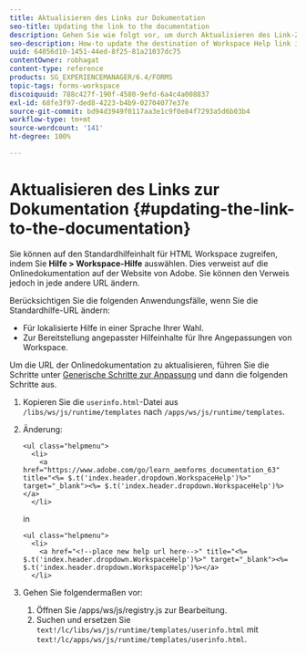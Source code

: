 ```yaml
---
title: Aktualisieren des Links zur Dokumentation
seo-title: Updating the link to the documentation
description: Gehen Sie wie folgt vor, um durch Aktualisieren des Link-Ziels für Workspace-Hilfe in AEM Forms auf Ihren benutzerdefinierten Link zur Dokumentation zu verweisen.
seo-description: How-to update the destination of Workspace Help link in AEM Forms workspace to point to your custom documentation link.
uuid: 64056d10-1451-44ed-8f25-81a21037dc75
contentOwner: robhagat
content-type: reference
products: SG_EXPERIENCEMANAGER/6.4/FORMS
topic-tags: forms-workspace
discoiquuid: 788c427f-190f-4580-9efd-6a4c4a008837
exl-id: 68fe3f97-ded8-4223-b4b9-02704077e37e
source-git-commit: bd94d3949f0117aa3e1c9f0e84f7293a5d6b03b4
workflow-type: tm+mt
source-wordcount: '141'
ht-degree: 100%

---
```


# Aktualisieren des Links zur Dokumentation {#updating-the-link-to-the-documentation}

Sie können auf den Standardhilfeinhalt für HTML Workspace zugreifen, indem Sie **Hilfe > Workspace-Hilfe** auswählen. Dies verweist auf die Onlinedokumentation auf der Website von Adobe. Sie können den Verweis jedoch in jede andere URL ändern.

Berücksichtigen Sie die folgenden Anwendungsfälle, wenn Sie die Standardhilfe-URL ändern:

* Für lokalisierte Hilfe in einer Sprache Ihrer Wahl.
* Zur Bereitstellung angepasster Hilfeinhalte für Ihre Angepassungen von Workspace.

Um die URL der Onlinedokumentation zu aktualisieren, führen Sie die Schritte unter [Generische Schritte zur Anpassung](/help/forms/using/generic-steps-html-workspace-customization.md) und dann die folgenden Schritte aus.

1. Kopieren Sie die `userinfo.html`-Datei aus `/libs/ws/js/runtime/templates` nach `/apps/ws/js/runtime/templates`.
1. Änderung:

   ```
   <ul class="helpmenu">
     <li>            
       <a href="https://www.adobe.com/go/learn_aemforms_documentation_63" title="<%= $.t('index.header.dropdown.WorkspaceHelp')%>" target="_blank"><%= $.t('index.header.dropdown.WorkspaceHelp')%></a>
     </li>
   ```

   in

   ```
   <ul class="helpmenu">
     <li>            
       <a href="<!--place new help url here-->" title="<%= $.t('index.header.dropdown.WorkspaceHelp')%>" target="_blank"><%= $.t('index.header.dropdown.WorkspaceHelp')%></a>
     </li>
   ```

1. Gehen Sie folgendermaßen vor:

   1. Öffnen Sie /apps/ws/js/registry.js zur Bearbeitung.
   1. Suchen und ersetzen Sie `text!/lc/libs/ws/js/runtime/templates/userinfo.html` mit `text!/lc/apps/ws/js/runtime/templates/userinfo.html`.
